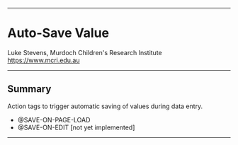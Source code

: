 ********************************************************************************
# Auto-Save Value

Luke Stevens, Murdoch Children's Research Institute https://www.mcri.edu.au

********************************************************************************
## Summary

Action tags to trigger automatic saving of values during data entry.
 * @SAVE-ON-PAGE-LOAD
 * @SAVE-ON-EDIT [not yet implemented]

********************************************************************************